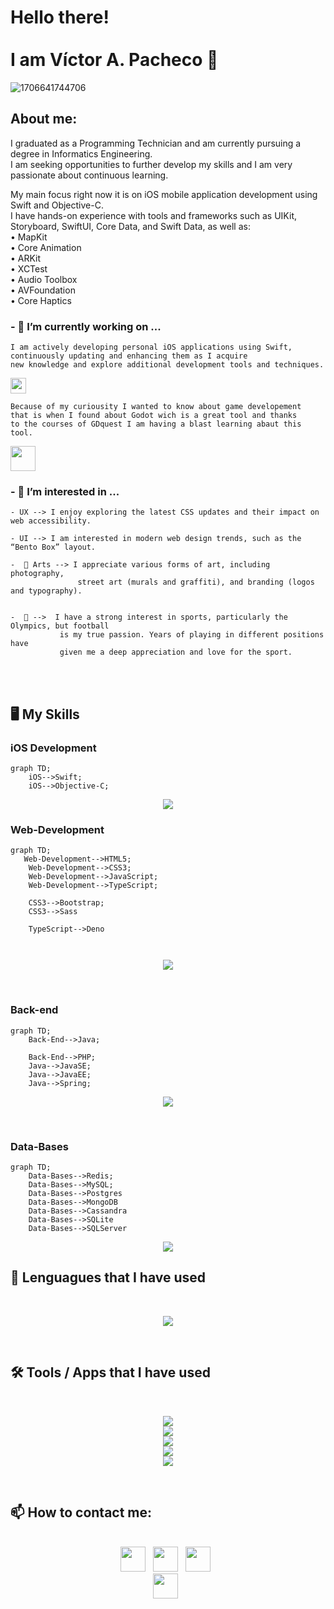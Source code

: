 <!--
**Victor-A-P/Victor-A-P** is a ✨ _special_ ✨ repository because its `README.md` (this file) appears on your GitHub profile.

-->
# Hello there! <br><br> I am Víctor A. Pacheco 👋
<!---------------------------------------------------------------------------------------------------------------------------------------------------------------------------------------------------------------->

![1706641744706](https://github.com/Victor-A-P/Victor-A-P/assets/75404970/c9d47f0c-e429-4bc1-85f0-af09058b60e7)

<!---------------------------------------------------------------------------------------------------------------------------------------------------------------------------------------------------------------->

## About me:

I graduated as a Programming Technician and am currently pursuing a degree in Informatics Engineering. <br>
I am seeking opportunities to further develop my skills and I am very passionate about continuous learning.

My main focus right now it is on iOS mobile application development using Swift and Objective-C. <br>
I have hands-on experience with tools and frameworks such as UIKit, Storyboard, SwiftUI, Core Data, and Swift Data, as well as: <br>
 • MapKit <br>
 • Core Animation <br>
 • ARKit <br>
 • XCTest <br>
 • Audio Toolbox <br>
 • AVFoundation <br>
 • Core Haptics <br>

### - 🔭 I’m currently working on ...


```
I am actively developing personal iOS applications using Swift,
continuously updating and enhancing them as I acquire
new knowledge and explore additional development tools and techniques.
```
<a href="https://developer.apple.com/learn/" target="_blank"><img height="25" src="https://img.shields.io/badge/swift-F54A2A?style=for-thebadge&logo=swift&logoColor=white"></a>



```
Because of my curiousity I wanted to know about game developement
that is when I found about Godot wich is a great tool and thanks
to the courses of GDquest I am having a blast learning abaut this tool.  
```
<a href="https://www.gdquest.com/" target="_blank"><img height="40" src="https://img.shields.io/badge/GODOT-%23FFFFFF.svg?style=for-thebadge&logo=godot-engine"></a>


### - 👀 I’m interested in ...


    - UX --> I enjoy exploring the latest CSS updates and their impact on web accessibility.
    
    - UI --> I am interested in modern web design trends, such as the “Bento Box” layout.
    
    -  🎨 Arts --> I appreciate various forms of art, including photography, 
                   street art (murals and graffiti), and branding (logos and typography).

            
    -  🏈 -->  I have a strong interest in sports, particularly the Olympics, but football
               is my true passion. Years of playing in different positions have 
               given me a deep appreciation and love for the sport.

<br><br>
<!--

    
<!---------------------------------------------------------------------------------------------------------------------------------------------------------------------------------------------------------------->
<!--
[![Victor-A-P's github activity graph](https://github-readme-activity-graph.vercel.app/graph?username=Victor-A-P&bg_color=0d1117&color=ffffff&line=00b3ff&point=f9fafa&area=true&hide_border=true)](https://github.com/Victor-A-P/github-readme-activity-graph)

<!---------------------------------------------------------------------------------------------------------------------------------------------------------------------------------------------------------------->
<!--
<div align="center">  
  <img width="49%" height="195px" src="https://github-readme-stats.vercel.app/api?username=Victor-A-P&show_icons=true&count_private=true&hide_border=true&title_color=02D9F7FF&icon_color=02D9F7FF&text_color=c9d1d9&bg_color=0d1117" alt="Victor-A-P Dev github stats" /> 
  
  <img width="41%" height="195px" src="https://github-readme-stats.vercel.app/api/top-langs/?username=Victor-A-P&layout=compact&hide_border=true&title_color=02D9F7FF&text_color=02D9F7FF&bg_color=0d1117" />
</div> 

<!---------------------------------------------------------------------------------------------------------------------------------------------------------------------------------------------------------------->
<!--
![](https://github.com/Platane/snk/raw/output/github-contribution-grid-snake.svg)
https://github.com/marketplace/actions/generate-snake-game-from-github-contribution-grid
-->
<!---------------------------------------------------------------------------------------------------------------------------------------------------------------------------------------------------------------->

## 🖥️ My Skills

### iOS Development

```mermaid
graph TD;
    iOS-->Swift;
    iOS-->Objective-C;
```
<p align="center">
  <a href="#">
    <img src="https://skillicons.dev/icons?i=apple,swift,obj-c" />
  </a>
</p>

### Web-Development

```mermaid
graph TD;
   Web-Development-->HTML5;
    Web-Development-->CSS3;
    Web-Development-->JavaScript;
    Web-Development-->TypeScript;

    CSS3-->Bootstrap;
    CSS3-->Sass

    TypeScript-->Deno
   
   
```
 

<p align="center">
  <a href="#">
    <img src="https://skillicons.dev/icons?i=html,css,js,ts,sass,bootstrap,deno" />
  </a>
</p>

  <!--
  
  -->

<br>

### Back-end

```mermaid
graph TD;
    Back-End-->Java;
   
    Back-End-->PHP;
    Java-->JavaSE;
    Java-->JavaEE;
    Java-->Spring;

```



<p align="center">
  <a href="#">
    <img src="https://skillicons.dev/icons?i=java,php,spring" />
  </a>
</p>

<br>

### Data-Bases

```mermaid
graph TD;
    Data-Bases-->Redis;
    Data-Bases-->MySQL;
    Data-Bases-->Postgres
    Data-Bases-->MongoDB
    Data-Bases-->Cassandra
    Data-Bases-->SQLite
    Data-Bases-->SQLServer
```


<p align="center">
  <a href="#">
    <img src="https://skillicons.dev/icons?i=redis,mysql,postgres,mongo,cassandra,sqlite" />
  </a>
</p>

<!--
postgrade, mongodb,gcp,azure,aws
-->

<!----------------------------------------------------------------------------------------------------------------------------------------------------------------------------------------------------------------->

## 💼 Lenguagues that I have used

<br>
<p align="center">
  <a href="#">
    <img src="https://skillicons.dev/icons?i=java,cpp,c,py,php,md,regex" />
  </a>
</p>
<!--
swift, spring, sass, rust, ruby,nodejs, go, flask,angular 
-->
<br>

## 🛠️ Tools / Apps that I have used

<br>
<p align="center">
  <a href="#">
    <img src="https://skillicons.dev/icons?i=vscode,visualstudio,idea" /><br>
    <img src="https://skillicons.dev/icons?i=eclipse,rider,deno" /><br>
    <img src="https://skillicons.dev/icons?i=git,github,powershell" /><br>
    <img src="https://skillicons.dev/icons?i=unity,godot,blender" /><br>
    <img src="https://skillicons.dev/icons?i=figma,notion" /><br>
  </a>
</p>
<br>

<!---------------------------------------------------------------------------------------------------------------------------------------------------------------------------------------------------------------->

## 📫 How to contact me: 

<div align='center'>
  <br>
  <a href="https://www.linkedin.com/in/victoralejandropachecogarcia/" target="_blank"><img height="40" src="https://img.shields.io/badge/linkedin-%230077B5.svg?&style=for-thebadge&logo=linkedin&logoColor=white" ></a>&nbsp;&nbsp;                                                                          
  <a href="mailto:victor.alejandro.ph@gmail.com?Subject=Contacting%20you%20from%20Github:" ><img height="40" src="https://img.shields.io/badge/Gmail-c14438?style=for-thebadge&logo=Gmail&logoColor=white&" ></a>&nbsp;&nbsp;                                                                               
  <a href="mailto:victor.pacheco.ph@outlook.com?Subject=Contacting%20you%20from%20Github:" ><img height="40" src="https://img.shields.io/badge/Outlook-0078D4?style=for-thebadge&logo=microsoft-outlook&logoColor=white" ></a>&nbsp;&nbsp;
  <br>
  <a href="https://twitter.com/Victor_A_P_G" target="_blank" ><img height="40" src="https://img.shields.io/badge/Twitter-blue?style=for-thebadge&logo=twitter&style=flat-square" ></a>&nbsp;&nbsp;
  <br>
</div>
